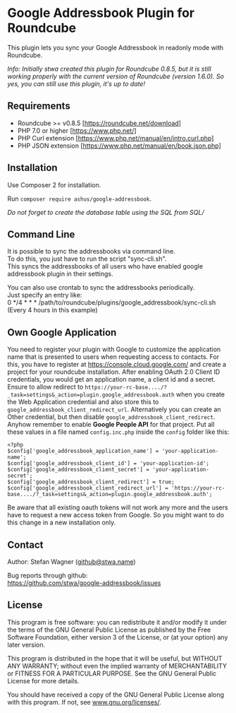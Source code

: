 # Google Addressbook Plugin for Roundcube

This plugin lets you sync your Google Addressbook in readonly mode with Roundcube.

*Info: Initially stwa created this plugin for Roundcube 0.8.5, but it is still working properly with the current version of Roundcube (version 1.6.0). So yes, you can still use this plugin, it's up to date!*

## Requirements
* Roundcube >= v0.8.5 [https://roundcube.net/download]
* PHP 7.0 or higher [https://www.php.net/]
* PHP Curl extension [https://www.php.net/manual/en/intro.curl.php]
* PHP JSON extension [https://www.php.net/manual/en/book.json.php]

## Installation
Use Composer 2 for installation.

Run `composer require ashus/google-addressbook`.

*Do not forget to create the database table using the SQL from SQL/*

## Command Line
It is possible to sync the addressbooks via command line.  
To do this, you just have to run the script "sync-cli.sh".  
This syncs the addressbooks of all users who have enabled google addressbook plugin in their settings.  

You can also use crontab to sync the addressbooks periodically.  
Just specify an entry like:  
0 */4 * * * /path/to/roundcube/plugins/google_addressbook/sync-cli.sh  
(Every 4 hours in this example)

## Own Google Application
You need to register your plugin with Google to customize the application name that is presented to users when requesting access to contacts. For this, you have to register at https://console.cloud.google.com/ and create a project for your roundcube installation. After enabling OAuth 2.0 Client ID credentials, you would get an application name, a client id and a secret. Ensure to allow redirect to `https://your-rc-base..../?_task=settings&_action=plugin.google_addressbook.auth` when you create the Web Application credential and also store this to `google_addressbook_client_redirect_url`. Alternatively you can create an Other credential, but then disable `google_addressbook_client_redirect`. Anyhow remember to enable 
__Google People API__ for that project. Put all these values in a file named `config.inc.php` inside the `config` folder like this:
```
<?php
$config['google_addressbook_application_name'] = 'your-application-name';
$config['google_addressbook_client_id'] = 'your-application-id';
$config['google_addressbook_client_secret'] = 'your-application-secret';
$config['google_addressbook_client_redirect'] = true;
$config['google_addressbook_client_redirect_url'] = 'https://your-rc-base..../?_task=settings&_action=plugin.google_addressbook.auth';
```
Be aware that all existing oauth tokens will not work any more and the users have to request a new access token from Google. So you might want to do this change in a new installation only.

## Contact
Author: Stefan Wagner (github@stwa.name)

Bug reports through github:  
https://github.com/stwa/google-addressbook/issues

## License
This program is free software: you can redistribute it and/or modify it under the terms of the GNU General Public License as published by the Free Software Foundation, either version 3 of the License, or (at your option) any later version.

This program is distributed in the hope that it will be useful, but WITHOUT ANY WARRANTY; without even the implied warranty of MERCHANTABILITY or FITNESS FOR A PARTICULAR PURPOSE. See the GNU General Public License for more details.

You should have received a copy of the GNU General Public License along with this program. If not, see www.gnu.org/licenses/.
